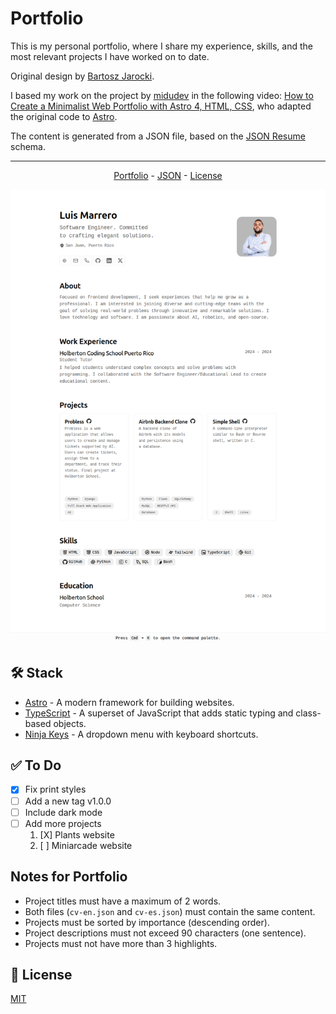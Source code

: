 # Portfolio

This is my personal portfolio, where I share my experience, skills, and the most relevant projects I have worked on to date.

Original design by [Bartosz Jarocki](https://github.com/BartoszJarocki/cv).

I based my work on the project by [midudev](https://github.com/midudev/minimalist-portfolio-json/) in the following video: [How to Create a Minimalist Web Portfolio with Astro 4, HTML, CSS](https://www.youtube.com/watch?v=Zwh92LTB-Bk), who adapted the original code to [Astro](https://astro.build/).

The content is generated from a JSON file, based on the [JSON Resume](https://jsonresume.org/schema) schema.

---

<div align="center"> <!-- Centering elements is not possible with pure Markdown -->

[Portfolio](https://luismarrer.github.io/en) - [JSON](cv-en.json) - [License](LICENSE)

</div>

![portfolio](portfolio_screenshot.png)

## 🛠️ Stack

- [Astro](https://astro.build/) - A modern framework for building websites.
- [TypeScript](https://www.typescriptlang.org/) - A superset of JavaScript that adds static typing and class-based objects.
- [Ninja Keys](https://github.com/ssleptsov/ninja-keys) - A dropdown menu with keyboard shortcuts.

## ✅ To Do

- [X] Fix print styles
- [ ] Add a new tag v1.0.0
- [ ] Include dark mode
- [ ] Add more projects
    1. [X] Plants website
    2. [ ] Miniarcade website

## Notes for Portfolio

- Project titles must have a maximum of 2 words.
- Both files (`cv-en.json` and `cv-es.json`) must contain the same content.
- Projects must be sorted by importance (descending order).
- Project descriptions must not exceed 90 characters (one sentence).
- Projects must not have more than 3 highlights.

## 🔑 License

[MIT](LICENSE)
